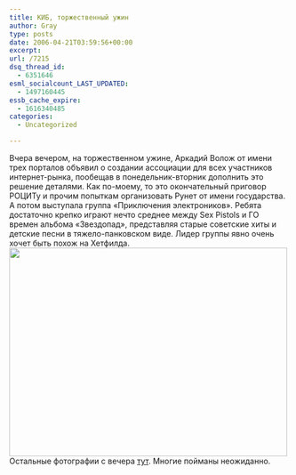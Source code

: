 ```yaml
---
title: КИБ, торжественный ужин
author: Gray
type: posts
date: 2006-04-21T03:59:56+00:00
excerpt:
url: /7215
dsq_thread_id:
  - 6351646
esml_socialcount_LAST_UPDATED:
  - 1497160445
essb_cache_expire:
  - 1616340485
categories:
  - Uncategorized

---
```








Вчера вечером, на торжественном ужине, Аркадий Волож от имени трех порталов объявил о создании ассоциации для всех участников интернет-рынка, пообещав в понедельник-вторник дополнить это решение деталями. Как по-моему, то это окончательный приговор РОЦИТу и прочим попыткам организовать Рунет от имени государства.  
А потом выступала группа &#171;Приключения электроников&#187;. Ребята достаточно крепко играют нечто среднее между Sex Pistols и ГО времен альбома &#171;Звездопад&#187;, представляя старые советские хиты и детские песни в тяжело-панковском виде. Лидер группы явно очень хочет быть похож на Хетфилда.  
<img src="https://i1.wp.com/images12.fotki.com/v241/photos/5/520379/3464026/cib181-vi.jpg?resize=500%2C375" title="" width="500" height="375" border="0" data-recalc-dims="1" />  
Остальные фотографии с вечера <a href="http://public.fotki.com/SergeyPetrenko/internet/cib-2006/supper/" target="_blank">тут</a>. Многие пойманы неожиданно.